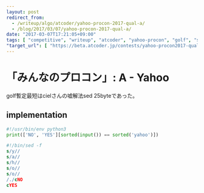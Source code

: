 ```yaml
---
layout: post
redirect_from:
  - /writeup/algo/atcoder/yahoo-procon-2017-qual-a/
  - /blog/2017/03/07/yahoo-procon-2017-qual-a/
date: "2017-03-07T17:21:05+09:00"
tags: [ "competitive", "writeup", "atcoder", "yahoo-procon", "golf", "sed", "lie" ]
"target_url": [ "https://beta.atcoder.jp/contests/yahoo-procon2017-qual/tasks/yahoo_procon2017_qual_a" ]
---
```


# 「みんなのプロコン」: A - Yahoo

golf暫定最短はcielさんの嘘解法sed $25$byteであった。

## implementation

``` python
#!/usr/bin/env python3
print(['NO', 'YES'][sorted(input()) == sorted('yahoo')])
```

``` sed
#!/bin/sed -f
s/y//
s/a//
s/h//
s/o//
s/o//
/./cNO
cYES
```
